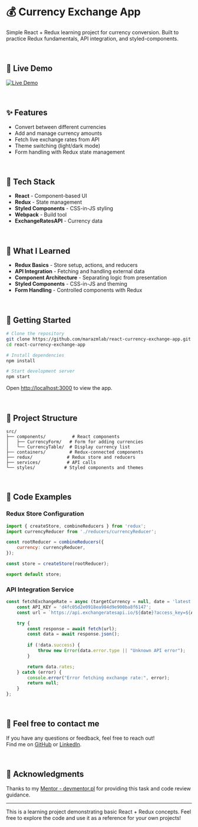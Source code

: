 # 💰 Currency Exchange App

Simple React + Redux learning project for currency conversion. Built to practice Redux fundamentals, API integration, and styled-components.

&nbsp;

## 🚀 Live Demo

[![Live Demo](https://img.shields.io/badge/Live%20Demo-GitHub%20Pages-brightgreen?style=for-the-badge&logo=github)](https://marazmlab.github.io/React-Currency-Exchange-App/)

&nbsp;

## ✨ Features

- Convert between different currencies
- Add and manage currency amounts
- Fetch live exchange rates from API
- Theme switching (light/dark mode)
- Form handling with Redux state management

&nbsp;

## 🔶 Tech Stack

- **React** - Component-based UI
- **Redux** - State management  
- **Styled Components** - CSS-in-JS styling
- **Webpack** - Build tool
- **ExchangeRatesAPI** - Currency data

&nbsp;

## 🔶 What I Learned

- **Redux Basics** - Store setup, actions, and reducers
- **API Integration** - Fetching and handling external data
- **Component Architecture** - Separating logic from presentation
- **Styled Components** - CSS-in-JS and theming
- **Form Handling** - Controlled components with Redux

&nbsp;

## 🚀 Getting Started

```bash
# Clone the repository
git clone https://github.com/marazmlab/react-currency-exchange-app.git
cd react-currency-exchange-app

# Install dependencies
npm install

# Start development server
npm start
```

Open [http://localhost:3000](http://localhost:3000) to view the app.

&nbsp;

## 🔶 Project Structure

```
src/
├── components/          # React components
│   ├── CurrencyForm/   # Form for adding currencies
│   └── CurrencyTable/  # Display currency list
├── containers/         # Redux-connected components
├── redux/             # Redux store and reducers
├── services/          # API calls
└── styles/           # Styled components and themes
```

&nbsp;

## 🔶 Code Examples

### Redux Store Configuration

```javascript
import { createStore, combineReducers } from 'redux';
import currencyReducer from './reducers/currencyReducer';

const rootReducer = combineReducers({
    currency: currencyReducer,
});

const store = createStore(rootReducer);

export default store;
```

### API Integration Service

```javascript
const fetchExchangeRate = async (targetCurrency = null, date = 'latest') => {
    const API_KEY = 'd4fc05d2e0918ea984d9e900ba8f6147';
    const url = `https://api.exchangeratesapi.io/${date}?access_key=${API_KEY}`;

    try {
        const response = await fetch(url);
        const data = await response.json();
        
        if (!data.success) {
            throw new Error(data.error.type || "Unknown API error");
        }

        return data.rates;
    } catch (error) {
        console.error("Error fetching exchange rate:", error);
        return null;
    }
};
```
&nbsp;

## 🔶 Feel free to contact me

If you have any questions or feedback, feel free to reach out!  
Find me on [GitHub](https://github.com/marazmlab) or [LinkedIn](https://www.linkedin.com/in/belz/).

&nbsp;

## 🔶 Acknowledgments

Thanks to my [Mentor - devmentor.pl](https://devmentor.pl/) for providing this task and code review guidance.

---

This is a learning project demonstrating basic React + Redux concepts. Feel free to explore the code and use it as a reference for your own projects!


